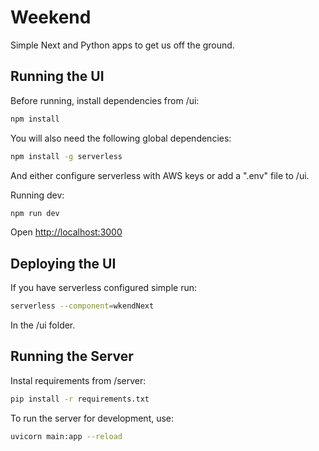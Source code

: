 # Weekend

Simple Next and Python apps to get us off the ground.


## Running the UI

Before running, install dependencies from /ui:

```bash
npm install
```

You will also need the following global dependencies:

```bash
npm install -g serverless
```

And either configure serverless with AWS keys or add a ".env" file to /ui.

Running dev:

```bash
npm run dev
```

Open [http://localhost:3000](http://localhost:3000)


## Deploying the UI

If you have serverless configured simple run:

```bash
serverless --component=wkendNext
```

In the /ui folder.


## Running the Server

Instal requirements from /server:

```bash
pip install -r requirements.txt
```

To run the server for development, use:

```bash
uvicorn main:app --reload
```
